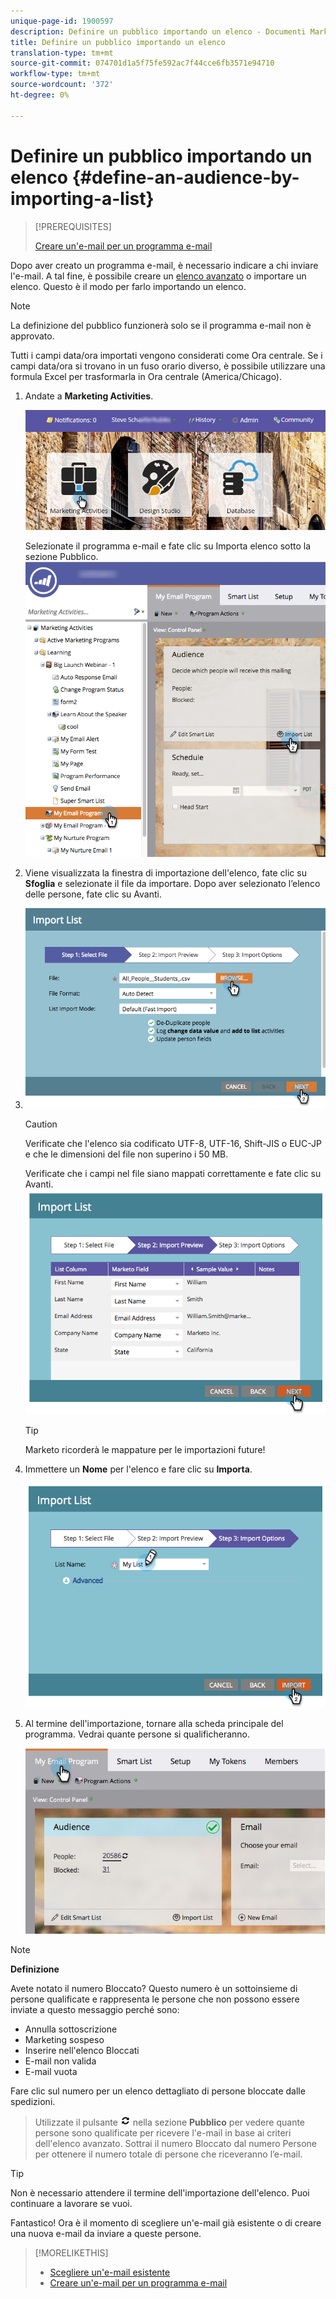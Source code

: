 ```yaml
---
unique-page-id: 1900597
description: Definire un pubblico importando un elenco - Documenti Marketo - Documentazione prodotto
title: Definire un pubblico importando un elenco
translation-type: tm+mt
source-git-commit: 074701d1a5f75fe592ac7f44cce6fb3571e94710
workflow-type: tm+mt
source-wordcount: '372'
ht-degree: 0%

---
```



# Definire un pubblico importando un elenco {#define-an-audience-by-importing-a-list}

>[!PREREQUISITES]
>
>[Creare un&#39;e-mail per un programma e-mail](../../../../product-docs/email-marketing/email-programs/email-program-actions/create-an-email-for-an-email-program.md)

Dopo aver creato un programma e-mail, è necessario indicare a chi inviare l&#39;e-mail. A tal fine, è possibile creare un [elenco avanzato](../../../../product-docs/core-marketo-concepts/smart-lists-and-static-lists/creating-a-smart-list/create-a-smart-list.md) o importare un elenco. Questo è il modo per farlo importando un elenco.

>[!NOTE]
>
>La definizione del pubblico funzionerà solo se il programma e-mail non è approvato.
>
>Tutti i campi data/ora importati vengono considerati come Ora centrale. Se i campi data/ora si trovano in un fuso orario diverso, è possibile utilizzare una formula Excel per trasformarla in Ora centrale (America/Chicago).

1. Andate a **Marketing Activities**.

   ![](assets/login-marketing-activities-1.png)

   Selezionate il programma e-mail e fate clic su Importa elenco sotto la sezione Pubblico.
   ![](assets/importlist.png)

1. Viene visualizzata la finestra di importazione dell&#39;elenco, fate clic su **Sfoglia** e selezionate il file da importare. Dopo aver selezionato l’elenco delle persone, fate clic su Avanti.
1. ![](assets/importlist1.png)

   >[!CAUTION]
   >
   >Verificate che l&#39;elenco sia codificato UTF-8, UTF-16, Shift-JIS o EUC-JP e che le dimensioni del file non superino i 50 MB.

   Verificate che i campi nel file siano mappati correttamente e fate clic su Avanti.
   ![](assets/image2014-9-12-11-3a10-3a7.png)

   >[!TIP]
   >
   >Marketo ricorderà le mappature per le importazioni future!

1. Immettere un **Nome** per l&#39;elenco e fare clic su **Importa**.

   ![](assets/image2014-9-12-11-3a10-3a13.png)

1. Al termine dell&#39;importazione, tornare alla scheda principale del programma. Vedrai quante persone si qualificheranno.

   ![](assets/myemailprogram-1.jpg)

>[!NOTE]
>
>**Definizione**
>
>Avete notato il numero Bloccato? Questo numero è un sottoinsieme di persone qualificate e rappresenta le persone che non possono essere inviate a questo messaggio perché sono:
>
>* Annulla sottoscrizione
>* Marketing sospeso
>*  Inserire nell&#39;elenco Bloccati
>* E-mail non valida
>* E-mail vuota

>
>
Fare clic sul numero per un elenco dettagliato di persone bloccate dalle spedizioni.
>
>Utilizzate il pulsante ![—](assets/image2014-10-23-16-3a32-3a36-1.png) nella sezione **Pubblico** per vedere quante persone sono qualificate per ricevere l&#39;e-mail in base ai criteri dell&#39;elenco avanzato. Sottrai il numero Bloccato dal numero Persone per ottenere il numero totale di persone che riceveranno l’e-mail.

>[!TIP]
>
>Non è necessario attendere il termine dell&#39;importazione dell&#39;elenco. Puoi continuare a lavorare se vuoi.

Fantastico! Ora è il momento di scegliere un&#39;e-mail già esistente o di creare una nuova e-mail da inviare a queste persone.

>[!MORELIKETHIS]
>
>* [Scegliere un&#39;e-mail esistente](../../../../product-docs/email-marketing/email-programs/email-program-actions/choose-an-existing-email.md)
>* [Creare un&#39;e-mail per un programma e-mail](../../../../product-docs/email-marketing/email-programs/email-program-actions/create-an-email-for-an-email-program.md)

>



